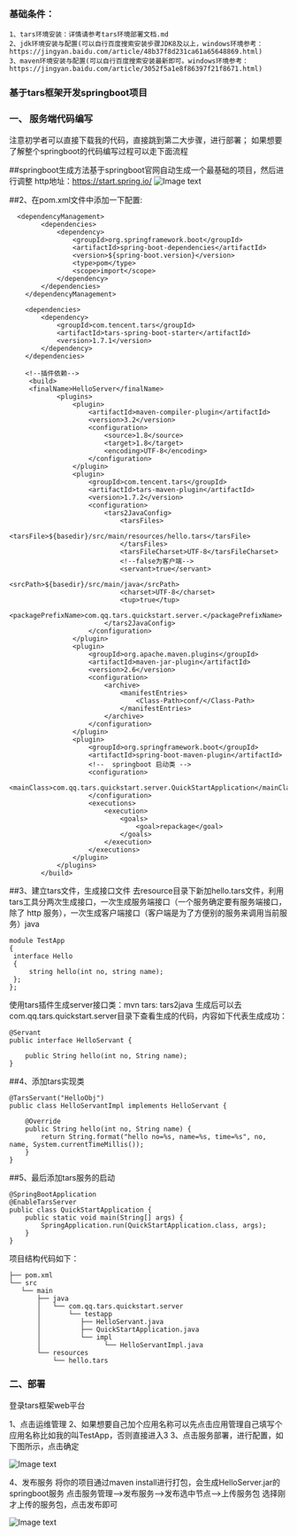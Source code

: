###  基础条件：
   ````
   1、tars环境安装：详情请参考tars环境部署文档.md
   2、jdk环境安装与配置(可以自行百度搜索安装步骤JDK8及以上，windows环境参考：https://jingyan.baidu.com/article/48b37f8d231ca61a65648869.html)
   3、maven环境安装与配置(可以自行百度搜索安装最新即可。windows环境参考：https://jingyan.baidu.com/article/3052f5a1e8f86397f21f8671.html)
   ````
### 基于tars框架开发springboot项目

### 一、 服务端代码编写

注意初学者可以直接下载我的代码，直接跳到第二大步骤，进行部署；
如果想要了解整个springboot的代码编写过程可以走下面流程

##springboot生成方法基于springboot官网自动生成一个最基础的项目，然后进行调整
 http地址：https://start.spring.io/
![Image text](https://github.com/yeyuechen/image/blob/main/20210623102852.png)



##2、在pom.xml文件中添加一下配置:
````
  <dependencyManagement>
        <dependencies>
            <dependency>
                <groupId>org.springframework.boot</groupId>
                <artifactId>spring-boot-dependencies</artifactId>
                <version>${spring-boot.version}</version>
                <type>pom</type>
                <scope>import</scope>
            </dependency>
        </dependencies>
    </dependencyManagement>

    <dependencies>
        <dependency>
            <groupId>com.tencent.tars</groupId>
            <artifactId>tars-spring-boot-starter</artifactId>
            <version>1.7.1</version>
        </dependency>
    </dependencies>
    
    <!--插件依赖-->
     <build>
     <finalName>HelloServer</finalName>
            <plugins>
                <plugin>
                    <artifactId>maven-compiler-plugin</artifactId>
                    <version>3.2</version>
                    <configuration>
                        <source>1.8</source>
                        <target>1.8</target>
                        <encoding>UTF-8</encoding>
                    </configuration>
                </plugin>
                <plugin>
                    <groupId>com.tencent.tars</groupId>
                    <artifactId>tars-maven-plugin</artifactId>
                    <version>1.7.2</version>
                    <configuration>
                        <tars2JavaConfig>
                            <tarsFiles>
                                <tarsFile>${basedir}/src/main/resources/hello.tars</tarsFile>
                            </tarsFiles>
                            <tarsFileCharset>UTF-8</tarsFileCharset>
                            <!--false为客户端-->
                            <servant>true</servant>
                            <srcPath>${basedir}/src/main/java</srcPath>
                            <charset>UTF-8</charset>
                            <tup>true</tup>
                            <packagePrefixName>com.qq.tars.quickstart.server.</packagePrefixName>
                        </tars2JavaConfig>
                    </configuration>
                </plugin>
                <plugin>
                    <groupId>org.apache.maven.plugins</groupId>
                    <artifactId>maven-jar-plugin</artifactId>
                    <version>2.6</version>
                    <configuration>
                        <archive>
                            <manifestEntries>
                                <Class-Path>conf/</Class-Path>
                            </manifestEntries>
                        </archive>
                    </configuration>
                </plugin>
                <plugin>
                    <groupId>org.springframework.boot</groupId>
                    <artifactId>spring-boot-maven-plugin</artifactId>
                    <!--  springboot 启动类 -->
                    <configuration>
                        <mainClass>com.qq.tars.quickstart.server.QuickStartApplication</mainClass>
                    </configuration>
                    <executions>
                        <execution>
                            <goals>
                                <goal>repackage</goal>
                            </goals>
                        </execution>
                    </executions>
                </plugin>
            </plugins>
        </build>
````

##3、建立tars文件，生成接口文件
   去resource目录下新加hello.tars文件，利用tars工具分两次生成接口，一次生成服务端接口（一个服务确定要有服务端接口，除了 http 服务），一次生成客户端接口（客户端是为了方便别的服务来调用当前服务）java
   ````
   module TestApp
   {
   	interface Hello
   	{
   	    string hello(int no, string name);
   	};
   };
   ````
   使用tars插件生成server接口类：mvn tars: tars2java
   生成后可以去com.qq.tars.quickstart.server目录下查看生成的代码，内容如下代表生成成功：
   ````
   @Servant
   public interface HelloServant {
   
       public String hello(int no, String name);
   }
   ````
##4、添加tars实现类
````
@TarsServant("HelloObj")
public class HelloServantImpl implements HelloServant {

    @Override
    public String hello(int no, String name) {
        return String.format("hello no=%s, name=%s, time=%s", no, name, System.currentTimeMillis());
    }
}
````

##5、最后添加tars服务的启动
````
@SpringBootApplication
@EnableTarsServer
public class QuickStartApplication {
    public static void main(String[] args) {
        SpringApplication.run(QuickStartApplication.class, args);
    }
}
````

项目结构代码如下：
   ````
   ├── pom.xml
   └── src
      └── main
          ├── java
          │   └── com.qq.tars.quickstart.server
          │       └── testapp
          │          ├── HelloServant.java
          │          ├── QuickStartApplication.java
          │          └── impl
          │                └── HelloServantImpl.java
          └── resources
              └── hello.tars
   ````


### 二、部署
登录tars框架web平台

1、点击运维管理
2、如果想要自己加个应用名称可以先点击应用管理自己填写个应用名称比如我的叫TestApp，否则直接进入3
3、点击服务部署，进行配置，如下图所示，点击确定

![Image text](https://github.com/yeyuechen/image/blob/main/20210623113647.png)

4、发布服务
将你的项目通过maven install进行打包，会生成HelloServer.jar的springboot服务
点击服务管理-->发布服务-->发布选中节点-->上传服务包
选择刚才上传的服务包，点击发布即可


![Image text](https://github.com/yeyuechen/image/blob/main/20210623114434.png)
